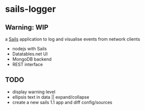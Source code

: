 # sails-logger

## Warning: WIP

a [Sails](http://sailsjs.org) application to log and visualise events from network clients

* nodejs with Sails
* Datatables.net UI
* MongoDB backend
* REST interface


## TODO

* display warning level
* ellipsis text in data || expand/collapse
* create a new sails 1.1 app and diff config/sources

